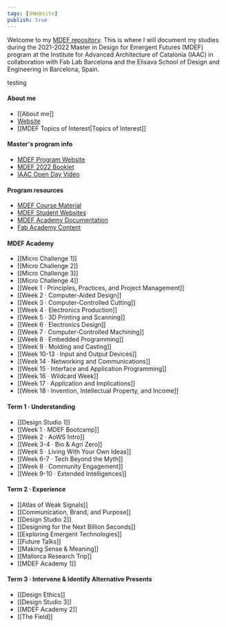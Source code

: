 ```yaml
---
tags: [🌐Website]
publish: true
---
```


Welcome to my [MDEF repository](https://publish.obsidian.md/jeremyparadie/%F0%9F%8C%90+Website/MDEF/About/MDEF+Repository). This is where I will document my studies during the 2021-2022 Master in Design for Emergent Futures (MDEF) program at the Institute for Advanced Architecture of Catalonia (IAAC) in collaboration with Fab Lab Barcelona and the Elisava School of Design and Engineering in Barcelona, Spain.

testing

#### About me
- [[About me]]
- [Website](https://www.jeremyparadie.com/)
- [[MDEF Topics of Interest|Topics of Interest]]

#### Master's program info
- [MDEF Program Website](https://iaac.net/educational-programmes/masters-programmes/master-in-design-for-emergent-futures-mdef/)
- [MDEF 2022 Booklet](https://iaac.net/wp-content/uploads/2021/10/MDEF-BOOKLET_2022.pdf)
- [IAAC Open Day Video](https://youtu.be/gGb7a7pMzBE?t=3245)

#### Program resources
- [MDEF Course Material](https://community.emergentfutures.io/courses/5566525/content)
- [MDEF Student Websites](https://mdef.gitlab.io/mdef2021/students.html)
- [MDEF Academy Documentation](https://fablabbcn-projects.gitlab.io/learning/fabacademy-local-docs/course_info/mdef/weeklytasks/)
- [Fab Academy Content](https://fabacademy.org/2022/schedule.html)

#### MDEF Academy
- [[Micro Challenge 1]]
- [[Micro Challenge 2]]
- [[Micro Challenge 3]]
- [[Micro Challenge 4]]
- [[Week 1 · Principles, Practices, and Project Management]]
- [[Week 2 · Computer-Aided Design]]
- [[Week 3 · Computer-Controlled Cutting]]
- [[Week 4 · Electronics Production]]
- [[Week 5 · 3D Printing and Scanning]]
- [[Week 6 · Electronics Design]]
- [[Week 7 · Computer-Controlled Machining]]
- [[Week 8 · Embedded Programming]]
- [[Week 9 · Molding and Casting]]
- [[Week 10-13 · Input and Output Devices]]
- [[Week 14 · Networking and Communications]]
- [[Week 15 · Interface and Application Programming]]
- [[Week 16 · Wildcard Week]]
- [[Week 17 · Application and Implications]]
- [[Week 18 · Invention, Intellectual Property, and Income]]

#### Term 1 · Understanding
- [[Design Studio 1]]
- [[Week 1 · MDEF Bootcamp]]
- [[Week 2 · AoWS Intro]]
- [[Week 3-4 · Bio & Agri Zero]]
- [[Week 5 · Living With Your Own Ideas]]
- [[Week 6-7 · Tech Beyond the Myth]]
- [[Week 8 · Community Engagement]]
- [[Week 9-10 · Extended Intelligences]]

#### Term 2 · Experience
- [[Atlas of Weak Signals]]
- [[Communication, Brand, and Purpose]]
- [[Design Studio 2]]
- [[Designing for the Next Billion Seconds]]
- [[Exploring Emergent Technologies]]
- [[Future Talks]]
- [[Making Sense & Meaning]]
- [[Mallorca Research Trip]]
- [[MDEF Academy 1]]

#### Term 3 · Intervene & Identify Alternative Presents
- [[Design Ethics]]
- [[Design Studio 3]]
- [[MDEF Academy 2]]
- [[The Field]]
